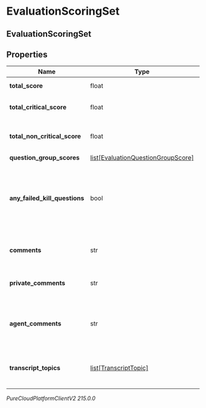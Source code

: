 # EvaluationScoringSet

## EvaluationScoringSet

## Properties

|Name | Type | Description | Notes|
|------------ | ------------- | ------------- | -------------|
| **total_score** | float | Score of all questions | [optional] |
| **total_critical_score** | float | Score of only the critical questions | [optional] |
| **total_non_critical_score** | float | Score of only the non-critical questions | [optional] |
| **question_group_scores** | [list[EvaluationQuestionGroupScore]](EvaluationQuestionGroupScore) |  | [optional] |
| **any_failed_kill_questions** | bool | Indicates that at least one fatal question was answered without having the highest score available for the question | [optional] |
| **comments** | str | Overall comments from the evaluator | [optional] |
| **private_comments** | str | Overall private comments from the evaluator | [optional] |
| **agent_comments** | str | Comments from the agent while reviewing evaluation results | [optional] |
| **transcript_topics** | [list[TranscriptTopic]](TranscriptTopic) | List of topics found within the conversation&#39;s transcripts | [optional] |



_PureCloudPlatformClientV2 215.0.0_
